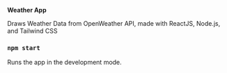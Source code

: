 **Weather App**

Draws Weather Data from OpenWeather API, made with ReactJS, Node.js, and Tailwind CSS

### `npm start`

Runs the app in the development mode.

